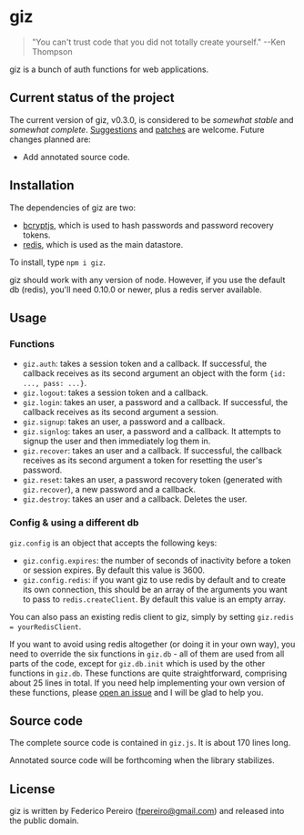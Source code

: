 # giz

> "You can't trust code that you did not totally create yourself." --Ken Thompson

giz is a bunch of auth functions for web applications.

## Current status of the project

The current version of giz, v0.3.0, is considered to be *somewhat stable* and *somewhat complete*. [Suggestions](https://github.com/fpereiro/giz/issues) and [patches](https://github.com/fpereiro/giz/pulls) are welcome. Future changes planned are:

- Add annotated source code.

## Installation

The dependencies of giz are two:

- [bcryptjs](https://github.com/dcodeio/bcrypt.js), which is used to hash passwords and password recovery tokens.
- [redis](https://github.com/NodeRedis/node_redis), which is used as the main datastore.

To install, type `npm i giz`.

giz should work with any version of node. However, if you use the default db (redis), you'll need 0.10.0 or newer, plus a redis server available.

## Usage

### Functions

- `giz.auth`: takes a session token and a callback. If successful, the callback receives as its second argument an object with the form `{id: ..., pass: ...}`.
- `giz.logout`: takes a session token and a callback.
- `giz.login`: takes an user, a password and a callback. If successful, the callback receives as its second argument a session.
- `giz.signup`: takes an user, a password and a callback.
- `giz.signlog`: takes an user, a password and a callback. It attempts to signup the user and then immediately log them in.
- `giz.recover`: takes an user and a callback. If successful, the callback receives as its second argument a token for resetting the user's password.
- `giz.reset`: takes an user, a password recovery token (generated with `giz.recover`), a new password and a callback.
- `giz.destroy`: takes an user and a callback. Deletes the user.

### Config & using a different db

`giz.config` is an object that accepts the following keys:

- `giz.config.expires`: the number of seconds of inactivity before a token or session expires. By default this value is 3600.
- `giz.config.redis`: if you want giz to use redis by default and to create its own connection, this should be an array of the arguments you want to pass to `redis.createClient`. By default this value is an empty array.

You can also pass an existing redis client to giz, simply by setting `giz.redis = yourRedisClient`.

If you want to avoid using redis altogether (or doing it in your own way), you need to override the six functions in `giz.db` - all of them are used from all parts of the code, except for `giz.db.init` which is used by the other functions in `giz.db`. These functions are quite straightforward, comprising about 25 lines in total. If you need help implementing your own version of these functions, please [open an issue](https://github.com/fpereiro/giz/issues) and I will be glad to help you.

## Source code

The complete source code is contained in `giz.js`. It is about 170 lines long.

Annotated source code will be forthcoming when the library stabilizes.

## License

giz is written by Federico Pereiro (fpereiro@gmail.com) and released into the public domain.
